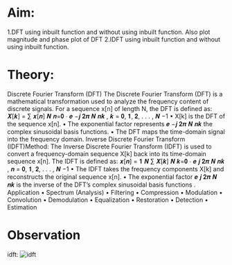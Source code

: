 # Aim:
1.DFT using inbuilt function and without using inbuilt function. Also plot magnitude and phase
plot of DFT
2.IDFT using inbuilt function and without using inbuilt function.
# Theory:
Discrete Fourier Transform (DFT)
 The Discrete Fourier Transform (DFT) is a mathematical transformation used to analyze
the frequency content of discrete signals. For a sequence x[n] of length N, the DFT is defined
as:
𝑿[𝒌] = ∑ 𝒙[𝒏]
𝑵
𝒏=𝟎
⋅ 𝒆
−𝒋
𝟐𝝅
𝑵
𝒏𝒌
, 𝒌 = 𝟎, 𝟏, 𝟐, . . . , 𝑵 −1
• X[k] is the DFT of the sequence x[n].
• The exponential factor represents 𝒆
−𝒋
𝟐𝝅
𝑵
𝒏𝒌 the complex sinusoidal basis functions.
• The DFT maps the time-domain signal into the frequency domain.
Inverse Discrete Fourier Transform (IDFT)Method:
 The Inverse Discrete Fourier Transform (IDFT) is used to convert a frequency-domain
sequence X[k] back into its time-domain sequence x[n]. The IDFT is defined as:
𝒙[𝒏] =
𝟏
𝑵
∑ 𝑿[𝒌]
𝑵
𝒌=𝟎
⋅ 𝒆
𝒋
𝟐𝝅
𝑵
𝒏𝒌
, 𝒏 = 𝟎, 𝟏, 𝟐, . . . , 𝑵 −1
• The IDFT takes the frequency components X[k] and reconstructs the original sequence
x[n].
• The exponential factor 𝒆
𝒋
𝟐𝝅
𝑵
𝒏𝒌 is the inverse of the DFT’s complex sinusoidal basis
functions
.
Application
• Spectrum (Analysis)
• Filtering
• Compression
• Modulation
• Convolution
• Demodulation
• Equalization
• Restoration
• Detection
• Estimation
# Observation

idft:
![idft](https://github.com/user-attachments/assets/f697da22-4c6e-446b-8e89-cafc6c5e9e4c)

